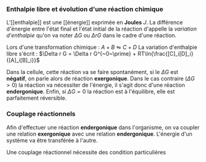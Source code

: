 

### Enthalpie libre et évolution d'une réaction chimique

L'[[enthalpie]] est une [[énergie]] exprimée en **Joules** $J$.  La différence d'énergie entre l'état final et l'état initial de la réaction d'appelle la *variation d'enthalpie* qu'on va noter $\Delta G$ ou $\Delta r G$  dans le cadre d'une réaction.

Lors d'une transformation chimique : $A + B \leftrightharpoons C + D$
La variation d'enthalpie libre s'écrit :  $\Delta r G = \Delta r G^{~0~\prime} + RT\ln{\frac{[C]_i[D]_i}{[A]_i[B]_i}}$

Dans la cellule, cette réaction va se faire spontanément, si le $\Delta G$ est **négatif**, on parle alors de réaction **exergonique**. Dans le cas contraire ($\Delta G > 0$) la réaction va nécessiter de l'énergie, il s'agit donc d'une réaction **endergonique**. Enfin, si $\Delta G = 0$ la réaction est à l'équilibre, elle est parfaitement réversible.

### Couplage réactionnels 

Afin d'effectuer une réaction **endergonique** dans l'organisme, on va coupler une relation **exergonique** avec une relation **endergonique**. L'énergie d'un système va être transférée à l'autre. 

Une couplage réactionnel nécessite des condition particulières